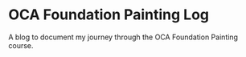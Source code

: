 # OCA Foundation Painting Log
A blog to document my journey through the OCA Foundation Painting course.
